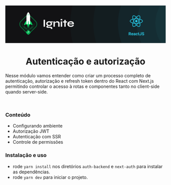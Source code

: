 <h1 align="center">
  <br>
  <img src="../.github/ignite.png" alt="Ignite" >
  <br><br>
  Autenticação e autorização
</h1>

Nesse módulo vamos entender como criar um processo completo de autenticação, autorização e refresh token dentro do React com Next.js permitindo controlar o acesso à rotas e componentes tanto no client-side quando server-side.

<br>

### Conteúdo

- Configurando ambiente
- Autorização JWT
- Autenticação com SSR
- Controle de permissões

### Instalação e uso

- rode `yarn install` nos diretórios `auth-backend` e `next-auth` para instalar as dependências.
- rode `yarn dev` para iniciar o projeto.